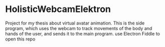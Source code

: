 # HolisticWebcamElektron
Project for my thesis about virtual avatar animation. This is the side program, which uses the webcam to track movements of the body and hands of the user, and sends it to the main program.
use Electron Fiddle to open this repo
